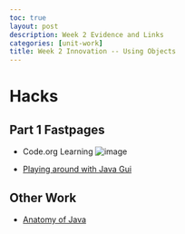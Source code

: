 ```yaml
---
toc: true
layout: post
description: Week 2 Evidence and Links
categories: [unit-work]
title: Week 2 Innovation -- Using Objects
---
```


# Hacks

## Part 1 Fastpages

- Code.org Learning
  ![image](https://user-images.githubusercontent.com/50186752/188298199-e226acf9-f30c-4013-9f28-f57eb661e1f9.png)

- [Playing around with Java Gui](https://aaditgupta21.github.io/fastpages-CSA/unit-work/2022/09/02/gui.html)

## Other Work

- [Anatomy of Java](https://aaditgupta21.github.io/fastpages-CSA/unit-work/2022/08/28/anatomy.html)
